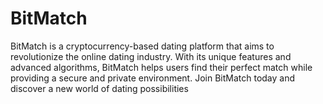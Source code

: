 # BitMatch
BitMatch is a cryptocurrency-based dating platform that aims to revolutionize the online dating industry. With its unique features and advanced algorithms, BitMatch helps users find their perfect match while providing a secure and private environment. Join BitMatch today and discover a new world of dating possibilities
